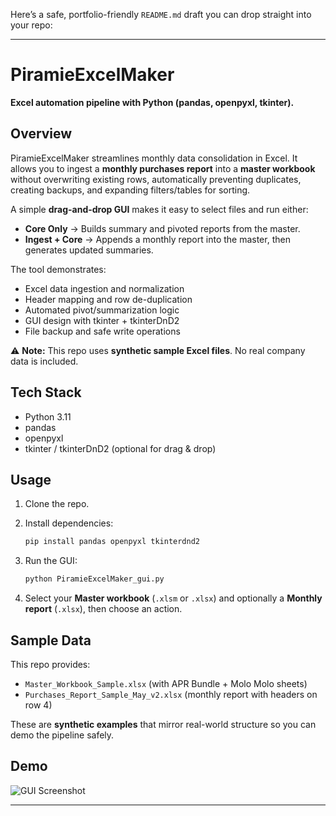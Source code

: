 Here’s a safe, portfolio-friendly `README.md` draft you can drop straight into your repo:

---

# PiramieExcelMaker

**Excel automation pipeline with Python (pandas, openpyxl, tkinter).**

## Overview

PiramieExcelMaker streamlines monthly data consolidation in Excel. It allows you to ingest a **monthly purchases report** into a **master workbook** without overwriting existing rows, automatically preventing duplicates, creating backups, and expanding filters/tables for sorting.

A simple **drag-and-drop GUI** makes it easy to select files and run either:

* **Core Only** → Builds summary and pivoted reports from the master.
* **Ingest + Core** → Appends a monthly report into the master, then generates updated summaries.

The tool demonstrates:

* Excel data ingestion and normalization
* Header mapping and row de-duplication
* Automated pivot/summarization logic
* GUI design with tkinter + tkinterDnD2
* File backup and safe write operations

⚠️ **Note:** This repo uses **synthetic sample Excel files**. No real company data is included.

## Tech Stack

* Python 3.11
* pandas
* openpyxl
* tkinter / tkinterDnD2 (optional for drag & drop)

## Usage

1. Clone the repo.
2. Install dependencies:

   ```bash
   pip install pandas openpyxl tkinterdnd2
   ```
3. Run the GUI:

   ```bash
   python PiramieExcelMaker_gui.py
   ```
4. Select your **Master workbook** (`.xlsm` or `.xlsx`) and optionally a **Monthly report** (`.xlsx`), then choose an action.

## Sample Data

This repo provides:

* `Master_Workbook_Sample.xlsx` (with APR Bundle + Molo Molo sheets)
* `Purchases_Report_Sample_May_v2.xlsx` (monthly report with headers on row 4)

These are **synthetic examples** that mirror real-world structure so you can demo the pipeline safely.

## Demo

![GUI Screenshot](docs/GUI_DEMO.png)


---

